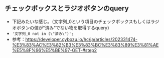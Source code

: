 ## チェックボックスとラジオボタンのquery
- 下記みたいな感じ。（文字列_0という項目のチェックボックスもしくはラジオボタンの値が"済み"でない物を取得するquery）
- `'文字列_0 not in (\"済み\")';`
- 参考：https://developer.cybozu.io/hc/ja/articles/202331474-%E3%83%AC%E3%82%B3%E3%83%BC%E3%83%89%E3%81%AE%E5%8F%96%E5%BE%97-GET-#step2
